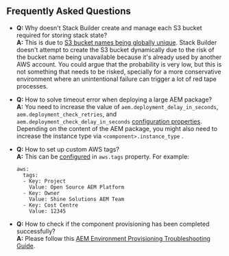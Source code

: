 Frequently Asked Questions
--------------------------

* __Q:__ Why doesn't Stack Builder create and manage each S3 bucket required for storing stack state?<br/>
  __A:__ This is due to [S3 bucket names being globally unique](https://docs.aws.amazon.com/AmazonS3/latest/dev/UsingBucket.html). Stack Builder doesn't attempt to create the S3 bucket dynamically due to the risk of the bucket name being unavailable because it's already used by another AWS account. You could argue that the probability is very low, but this is not something that needs to be risked, specially for a more conservative environment where an unintentional failure can trigger a lot of red tape processes.

* __Q:__ How to solve timeout error when deploying a large AEM package?<br/>
  __A:__ You need to increase the value of `aem.deployment_delay_in_seconds`, `aem.deployment_check_retries`, and `aem.deployment_check_delay_in_seconds` [configuration properties](configuration.md). Depending on the content of the AEM package, you might also need to increase the instance type via `<component>.instance_type` .

* __Q:__ How to set up custom AWS tags?<br/>
  __A:__ This can be [configured](configuration.md#aws-configuration-properties) in `aws.tags` property. For example:
  ```
  aws:
    tags:
    - Key: Project
      Value: Open Source AEM Platform
    - Key: Owner
      Value: Shine Solutions AEM Team
    - Key: Cost Centre
      Value: 12345
  ```

* __Q:__ How to check if the component provisioning has been completed successfully?<br/>
  __A:__ Please follow this [AEM Environment Provisioning Troubleshooting Guide](troubleshooting-guide.md#aem-environment-provisioning).
